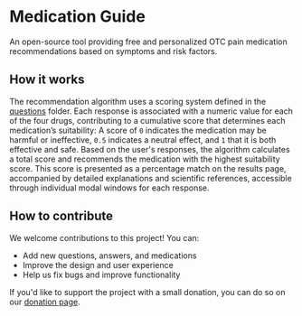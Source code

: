 # Medication Guide

An open-source tool providing free and personalized OTC pain medication recommendations based on symptoms and risk factors.

## How it works

The recommendation algorithm uses a scoring system defined in the [questions](src/lib/questions) folder. Each response is associated with a numeric value for each of the four drugs, contributing to a cumulative score that determines each medication’s suitability: A score of `0` indicates the medication may be harmful or ineffective, `0.5` indicates a neutral effect, and `1` that it is both effective and safe. Based on the user's responses, the algorithm calculates a total score and recommends the medication with the highest suitability score. This score is presented as a percentage match on the results page, accompanied by detailed explanations and scientific references, accessible through individual modal windows for each response.

## How to contribute

We welcome contributions to this project! You can:

- Add new questions, answers, and medications
- Improve the design and user experience
- Help us fix bugs and improve functionality

If you'd like to support the project with a small donation, you can do so on our [donation page](https://medicationguide.org/donate).
